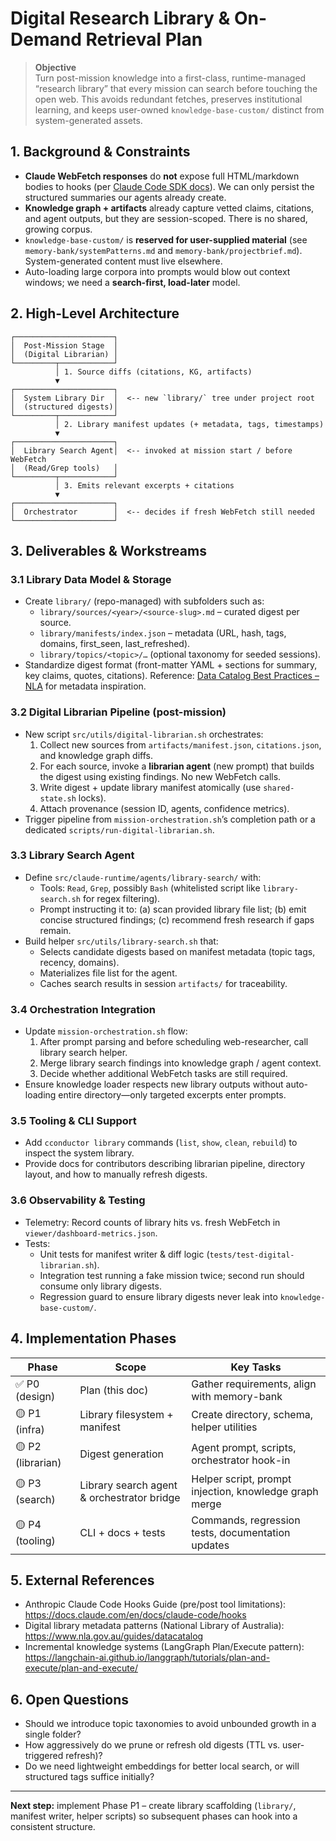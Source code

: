 # Digital Research Library & On-Demand Retrieval Plan

> **Objective**  
> Turn post-mission knowledge into a first-class, runtime-managed “research library” that every mission can search before touching the open web. This avoids redundant fetches, preserves institutional learning, and keeps user-owned `knowledge-base-custom/` distinct from system-generated assets.

## 1. Background & Constraints

- **Claude WebFetch responses** do **not** expose full HTML/markdown bodies to hooks (per [Claude Code SDK docs](https://anthropic.mintlify.app/en/docs/claude-code/sdk/sdk-python?utm_source=chatgpt)). We can only persist the structured summaries our agents already create.
- **Knowledge graph + artifacts** already capture vetted claims, citations, and agent outputs, but they are session-scoped. There is no shared, growing corpus.
- `knowledge-base-custom/` is **reserved for user-supplied material** (see `memory-bank/systemPatterns.md` and `memory-bank/projectbrief.md`). System-generated content must live elsewhere.
- Auto-loading large corpora into prompts would blow out context windows; we need a **search-first, load-later** model.

## 2. High-Level Architecture

```
┌──────────────────────┐
│  Post-Mission Stage  │
│  (Digital Librarian) │
└─────────┬────────────┘
          │ 1. Source diffs (citations, KG, artifacts)
          ▼
┌──────────────────────┐
│  System Library Dir  │  <-- new `library/` tree under project root
│  (structured digests)│
└─────────┬────────────┘
          │ 2. Library manifest updates (+ metadata, tags, timestamps)
          ▼
┌──────────────────────┐
│  Library Search Agent│  <-- invoked at mission start / before WebFetch
│  (Read/Grep tools)   │
└─────────┬────────────┘
          │ 3. Emits relevant excerpts + citations
          ▼
┌──────────────────────┐
│  Orchestrator        │  <-- decides if fresh WebFetch still needed
└──────────────────────┘
```

## 3. Deliverables & Workstreams

### 3.1 Library Data Model & Storage
- Create `library/` (repo-managed) with subfolders such as:
  - `library/sources/<year>/<source-slug>.md` – curated digest per source.
  - `library/manifests/index.json` – metadata (URL, hash, tags, domains, first_seen, last_refreshed).
  - `library/topics/<topic>/…` (optional taxonomy for seeded sessions).
- Standardize digest format (front-matter YAML + sections for summary, key claims, quotes, citations). Reference: [Data Catalog Best Practices – NLA](https://www.nla.gov.au/guides/datacatalog) for metadata inspiration.

### 3.2 Digital Librarian Pipeline (post-mission)
- New script `src/utils/digital-librarian.sh` orchestrates:
  1. Collect new sources from `artifacts/manifest.json`, `citations.json`, and knowledge graph diffs.
  2. For each source, invoke a **librarian agent** (new prompt) that builds the digest using existing findings. No new WebFetch calls.
  3. Write digest + update library manifest atomically (use `shared-state.sh` locks).
  4. Attach provenance (session ID, agents, confidence metrics).
- Trigger pipeline from `mission-orchestration.sh`’s completion path or a dedicated `scripts/run-digital-librarian.sh`.

### 3.3 Library Search Agent
- Define `src/claude-runtime/agents/library-search/` with:
  - Tools: `Read`, `Grep`, possibly `Bash` (whitelisted script like `library-search.sh` for regex filtering).
  - Prompt instructing it to: (a) scan provided library file list; (b) emit concise structured findings; (c) recommend fresh research if gaps remain.
- Build helper `src/utils/library-search.sh` that:
  - Selects candidate digests based on manifest metadata (topic tags, recency, domains).
  - Materializes file list for the agent.
  - Caches search results in session `artifacts/` for traceability.

### 3.4 Orchestration Integration
- Update `mission-orchestration.sh` flow:
  1. After prompt parsing and before scheduling web-researcher, call library search helper.
  2. Merge library search findings into knowledge graph / agent context.
  3. Decide whether additional WebFetch tasks are still required.
- Ensure knowledge loader respects new library outputs without auto-loading entire directory—only targeted excerpts enter prompts.

### 3.5 Tooling & CLI Support
- Add `cconductor library` commands (`list`, `show`, `clean`, `rebuild`) to inspect the system library.
- Provide docs for contributors describing librarian pipeline, directory layout, and how to manually refresh digests.

### 3.6 Observability & Testing
- Telemetry: Record counts of library hits vs. fresh WebFetch in `viewer/dashboard-metrics.json`.
- Tests:
  - Unit tests for manifest writer & diff logic (`tests/test-digital-librarian.sh`).
  - Integration test running a fake mission twice; second run should consume only library digests.
  - Regression guard to ensure library digests never leak into `knowledge-base-custom/`.

## 4. Implementation Phases

| Phase | Scope | Key Tasks |
|-------|-------|-----------|
| ✅ P0 (design) | Plan (this doc) | Gather requirements, align with memory-bank |
| 🟡 P1 (infra) | Library filesystem + manifest | Create directory, schema, helper utilities |
| 🟡 P2 (librarian) | Digest generation | Agent prompt, scripts, orchestrator hook-in |
| 🟡 P3 (search) | Library search agent & orchestrator bridge | Helper script, prompt injection, knowledge graph merge |
| 🟡 P4 (tooling) | CLI + docs + tests | Commands, regression tests, documentation updates |

## 5. External References

- Anthropic Claude Code Hooks Guide (pre/post tool limitations): <https://docs.claude.com/en/docs/claude-code/hooks>
- Digital library metadata patterns (National Library of Australia): <https://www.nla.gov.au/guides/datacatalog>
- Incremental knowledge systems (LangGraph Plan/Execute pattern): <https://langchain-ai.github.io/langgraph/tutorials/plan-and-execute/plan-and-execute/>

## 6. Open Questions
- Should we introduce topic taxonomies to avoid unbounded growth in a single folder?
- How aggressively do we prune or refresh old digests (TTL vs. user-triggered refresh)?
- Do we need lightweight embeddings for better local search, or will structured tags suffice initially?

---

**Next step:** implement Phase P1 – create library scaffolding (`library/`, manifest writer, helper scripts) so subsequent phases can hook into a consistent structure.
